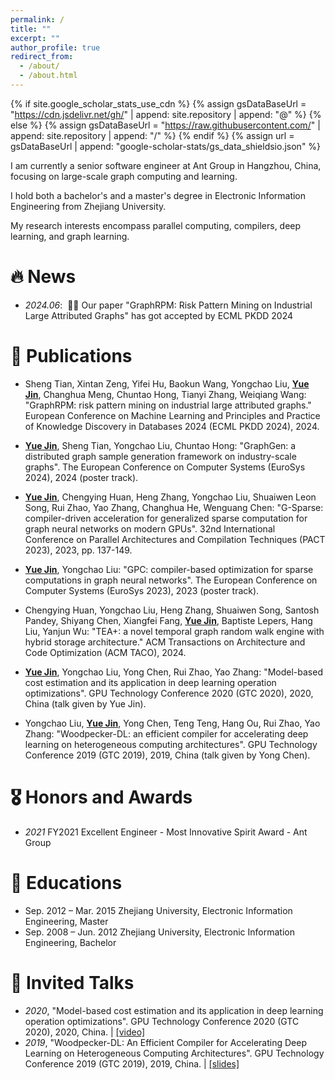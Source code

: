```yaml
---
permalink: /
title: ""
excerpt: ""
author_profile: true
redirect_from: 
  - /about/
  - /about.html
---
```


{% if site.google_scholar_stats_use_cdn %}
{% assign gsDataBaseUrl = "https://cdn.jsdelivr.net/gh/" | append: site.repository | append: "@" %}
{% else %}
{% assign gsDataBaseUrl = "https://raw.githubusercontent.com/" | append: site.repository | append: "/" %}
{% endif %}
{% assign url = gsDataBaseUrl | append: "google-scholar-stats/gs_data_shieldsio.json" %}

<span class='anchor' id='about-me'></span>

I am currently a senior software engineer at Ant Group in Hangzhou, China, focusing on large-scale graph computing and learning. 

I hold both a bachelor's and a master's degree in Electronic Information Engineering from Zhejiang University.

My research interests encompass parallel computing, compilers, deep learning, and graph learning.




# 🔥 News
- *2024.06*: &nbsp;🎉🎉 Our paper "GraphRPM: Risk Pattern Mining on Industrial Large Attributed Graphs"  has got accepted by ECML PKDD 2024

# 📝 Publications 
- Sheng Tian, Xintan Zeng, Yifei Hu, Baokun Wang, Yongchao Liu, **<u>Yue Jin</u>**, Changhua Meng, Chuntao Hong, Tianyi Zhang, Weiqiang Wang: "GraphRPM: risk pattern mining on industrial large attributed graphs." European Conference on Machine Learning and Principles and Practice of Knowledge Discovery in Databases 2024 (ECML PKDD 2024), 2024.

- **<u>Yue Jin</u>**, Sheng Tian, Yongchao Liu, Chuntao Hong: "GraphGen: a distributed graph sample generation framework on industry-scale graphs". The European Conference on Computer Systems (EuroSys 2024), 2024 (poster track).

- **<u>Yue Jin</u>**, Chengying Huan, Heng Zhang, Yongchao Liu, Shuaiwen Leon Song, Rui Zhao, Yao Zhang, Changhua He, Wenguang Chen: "G-Sparse: compiler-driven acceleration for generalized sparse computation for graph neural networks on modern GPUs". 32nd International Conference on Parallel Architectures and Compilation Techniques (PACT 2023), 2023, pp. 137-149.

- **<u>Yue Jin</u>**, Yongchao Liu: "GPC: compiler-based optimization for sparse computations in graph neural networks". The European Conference on Computer Systems (EuroSys 2023), 2023 (poster track).

- Chengying Huan, Yongchao Liu, Heng Zhang, Shuaiwen Song, Santosh Pandey, Shiyang Chen, Xiangfei Fang, **<u>Yue Jin</u>**, Baptiste Lepers, Hang Liu, Yanjun Wu: "TEA+: a novel temporal graph random walk engine with hybrid storage architecture." ACM Transactions on Architecture and Code Optimization (ACM TACO), 2024.

- **<u>Yue Jin</u>**, Yongchao Liu, Yong Chen, Rui Zhao, Yao Zhang: "Model-based cost estimation and its application in deep learning operation optimizations". GPU Technology Conference 2020 (GTC 2020), 2020, China (talk given by Yue Jin).

- Yongchao Liu, **<u>Yue Jin</u>**, Yong Chen, Teng Teng, Hang Ou, Rui Zhao, Yao Zhang: "Woodpecker-DL: an efficient compiler for accelerating deep learning on heterogeneous computing architectures". GPU Technology Conference 2019 (GTC 2019), 2019, China (talk given by Yong Chen).


# 🎖 Honors and Awards
- *2021* FY2021 Excellent Engineer - Most Innovative Spirit Award - Ant Group

# 📖 Educations
- Sep. 2012 – Mar. 2015 Zhejiang University, Electronic Information Engineering, Master
- Sep. 2008 – Jun. 2012 Zhejiang University, Electronic Information Engineering, Bachelor

# 💬 Invited Talks
- *2020*, "Model-based cost estimation and its application in deep learning operation optimizations". GPU Technology Conference 2020 (GTC 2020), 2020, China. \| [\[video\]](https://www.nvidia.cn/on-demand/session/gtccn2020-cns20774/) 
- *2019*, "Woodpecker-DL: An Efficient Compiler for Accelerating Deep Learning on Heterogeneous Computing
Architectures". GPU Technology Conference 2019 (GTC 2019), 2019, China. \| [\[slides\]](https://on-demand.gputechconf.com/gtc-cn/2019/pdf/CN9274/presentation.pdf)


